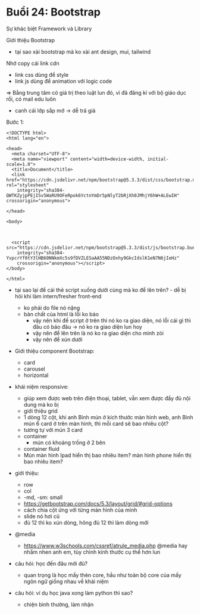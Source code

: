# Buổi 24: Bootstrap

Sự khác biệt Framework và Library

Giới thiệu Bootstrap 
- tại sao xài bootstrap mà ko xài ant design, mui, tailwind


Nhớ copy cái link cdn
- link css dùng để style
- link js dùng để animation với logic code

=> Bằng trung tâm có giá trị theo luật lun đó, vì đã đăng kí với bộ giáo dục rồi, có mail edu luôn

- canh cái lớp sắp mở -> dễ trả giá

Bước 1:
```
<!DOCTYPE html>
<html lang="en">

<head>
  <meta charset="UTF-8">
  <meta name="viewport" content="width=device-width, initial-scale=1.0">
  <title>Document</title>
  <link href="https://cdn.jsdelivr.net/npm/bootstrap@5.3.3/dist/css/bootstrap.min.css" rel="stylesheet"
    integrity="sha384-QWTKZyjpPEjISv5WaRU9OFeRpok6YctnYmDr5pNlyT2bRjXh0JMhjY6hW+ALEwIH" crossorigin="anonymous">

</head>

<body>


  
  <script src="https://cdn.jsdelivr.net/npm/bootstrap@5.3.3/dist/js/bootstrap.bundle.min.js"
    integrity="sha384-YvpcrYf0tY3lHB60NNkmXc5s9fDVZLESaAA55NDzOxhy9GkcIdslK1eN7N6jIeHz"
    crossorigin="anonymous"></script>
</body>

</html>
```

- tại sao lại để cái thẻ script xuống dưới cùng mà ko để lên trên? - dễ bị hỏi khi làm intern/fresher front-end
  - ko phải do file nó nặng
  - bản chất của html là lỗi ko báo
    - vậy nên khi để script ở trên thì nó ko ra giao diện, nó lỗi cái gì thì đâu có báo đâu -> nó ko ra giao diện lun hoy
    - vậy nên để lên trên là nó ko ra giao diện cho mình zòi
    - vậy nên để xún dưới

- Giới thiệu component Bootstrap: 
  - card
  - carousel
  - horizontal

- khái niệm responsive:
  - giúp xem được web trên điện thoại, tablet, vẫn xem được đầy đủ nội dung mà ko bị 
  - giới thiệu grid
  - 1 dòng 12 cột, khi anh Bình mún ở kích thước màn hình web, anh Bình mún 6 card ở trên màn hình, thì mỗi card sẽ bao nhiêu cột?
  - tương tự với mún 3 card
  - container
    - mún có khoảng trống ở 2 bên
  - container fluid
  - Mún màn hình Ipad hiển thị bao nhiêu item? màn hình phone hiển thị bao nhiêu item? 
- giới thiệu:
  - row
  - col
  - -md, -sm: small
  - https://getbootstrap.com/docs/5.3/layout/grid/#grid-options
  - cách chia cột ứng với từng màn hình của mình
  - slide nó hơi cũ
  - đủ 12 thì ko xún dòng, hông đủ 12 thì làm dòng mới
- @media
  - ⁦https://www.w3schools.com/cssref/atrule_media.php⁩
@media hay nhắm nhen anh em, tùy chỉnh kính thước cụ thể hơn lun

- câu hỏi: học đến đâu mới đủ?
  - quan trọng là học mấy thèn core, hầu như toàn bộ core của mấy ngôn ngữ giống nhau về khái niệm

- câu hỏi: ví dụ học java xong làm python thì sao?
  - chiện bình thường, làm nhận 